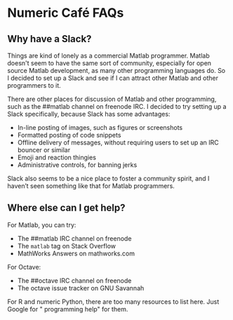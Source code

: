 Numeric Café FAQs
=================

## Why have a Slack?

Things are kind of lonely as a commercial Matlab programmer.
Matlab doesn't seem to have the same sort of community, especially for open source Matlab development, as many other programming languages do.
So I decided to set up a Slack and see if I can attract other Matlab and other programmers to it.

There are other places for discussion of Matlab and other programming, such as the ##matlab channel on freenode IRC. I decided to try setting up a Slack specifically, because Slack has some advantages:

* In-line posting of images, such as figures or screenshots
* Formatted posting of code snippets
* Offline delivery of messages, without requiring users to set up an IRC bouncer or similar
* Emoji and reaction thingies
* Administrative controls, for banning jerks

Slack also seems to be a nice place to foster a community spirit, and I haven’t seen something like that for Matlab programmers.

## Where else can I get help?

For Matlab, you can try:

* The ##matlab IRC channel on freenode
* The `matlab` tag on Stack Overflow
* MathWorks Answers on mathworks.com

For Octave:

* The ##octave IRC channel on freenode
* The octave issue tracker on GNU Savannah

For R and numeric Python, there are too many resources to list here.
Just Google for "<language> programming help" for them.

